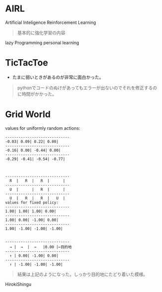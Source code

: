 # AIRL
Artificial Inteligence Reinforcement Learning
> 基本的に強化学習の内容

lazy Programming personal learning

# TicTacToe

- たまに弱いときがあるのが非常に面白かった。
> pythonでコードのぬけがあってもエラーが出ないのでそれを修正するのに時間がかかった。

# Grid World

values for uniformly random actions:

```
-----------------------------
-0.03| 0.09| 0.22| 0.00|
-----------------------------
-0.16| 0.00| -0.44| 0.00|
-----------------------------
-0.29| -0.41| -0.54| -0.77|



-----------------------------
  R  |   R  |   R  |      |
-----------------------------
  U  |      |   R  |      |
-----------------------------
  U  |   R  |   R  |   U  |
values for fixed policy:
-----------------------------
1.00| 1.00| 1.00| 0.00|
-----------------------------
1.00| 0.00| -1.00| 0.00|
-----------------------------
1.00| -1.00| -1.00| -1.00|


-----------------------------
  → |  →  |  →   |0.00 |←目的地
-----------------------------
  ↑ | 0.00| -1.00| 0.00|
-----------------------------
  ↑ | -1.00| -1.00| -1.00|

```
> 結果は上記のようになった。しっかり目的地にたどり着いた模様。

HirokiShingu
